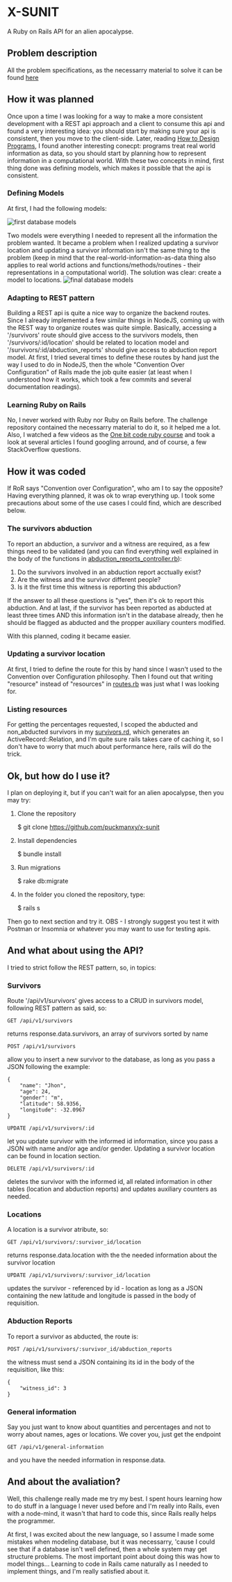 # X-SUNIT

A Ruby on Rails API for an alien apocalypse.

## Problem description

All the problem specifications, as the necessarry material to solve it can be found [here](https://github.com/kimlima/gocase-backend-challenge-internship)

## How it was planned

Once upon a time I was looking for a way to make a more consistent development with a REST api approach and a client to consume this api and found a very interesting idea: you should start by making sure your api is consistent, then you move to the client-side. Later, reading [How to Design Programs](https://htdp.org), I found another interesting conecpt: programs treat real world information as data, so you should start by planning how to represent information in a computational world. With these two concepts in mind, first thing done was defining models, which makes it possible that the api is consistent.

### Defining Models

At first, I had the following models:

![first database models](https://raw.githubusercontent.com/PuckmanXY/X-SUNIT/test/location-as-model/first_model_diagram.png)

Two models were everything I needed to represent all the information the problem wanted. It became a problem when I realized updating a survivor location and updating a survivor information isn't the same thing to the problem (keep in mind that the real-world-information-as-data thing also applies to real world actions and functions/methods/routines - their representations in a computational world). The solution was clear: create a model to locations. 
![final database models](https://raw.githubusercontent.com/PuckmanXY/X-SUNIT/test/location-as-model/final_model_diagram.png)

### Adapting to REST pattern

Building a REST api is quite a nice way to organize the backend routes. Since I already implemented a few similar things in NodeJS, coming up with the REST way to organize routes was quite simple. Basically, accessing a '/survivors' route should give access to the survivors models, then '/survivors/:id/location' should be related to location model and '/survivors/:id/abduction_reports' should give access to abduction report model. At first, I tried several times to define these routes by hand just the way I used to do in NodeJS, then the whole "Convention Over Configuration" of Rails made the job quite easier (at least when I understood how it works, which took a few commits and several documentation readings).

### Learning Ruby on Rails

No, I never worked with Ruby nor Ruby on Rails before. The challenge repository contained the necessarry material to do it, so it helped me a lot. Also, I watched a few videos as the [One bit code ruby course](https://www.youtube.com/watch?v=2js9Q_BMD-8&list=PLdDT8if5attEOcQGPHLNIfnSFiJHhGDOZ) and took a look at several articles I found googling arround, and of course, a few StackOverflow questions.

## How it was coded

If RoR says "Convention over Configuration", who am I to say the opposite? Having everything planned, it was ok to wrap everything up. I took some precautions about some of the use cases I could find, which are described below.

### The survivors abduction

To report an abduction, a survivor and a witness are required, as a few things need to be validated (and you can find everything well explained in the body of the functions in [abduction_reports_controller.rb](app/controllers/api/v1/abduction_reports/controller.rb)):

1. Do the survivors involved in an abduction report acctually exist?
2. Are the witness and the survivor different people?
3. Is it the first time this witness is reporting this abduction?

If the answer to all these questions is "yes", then it's ok to report this abduction. And at last, if the survivor has been reported as abducted at least three times AND this information isn't in the database already, then he should be flagged as abducted and the propper auxiliary counters modified.

With this planned, coding it became easier.

### Updating a survivor location

At first, I tried to define the route for this by hand since I wasn't used to the Convention over Configuration philosophy. Then I found out that writing "resource" instead of "resources" in [routes.rb](config/routes.rb) was just what I was looking for.

### Listing resources

For getting the percentages requested, I scoped the abducted and non_abducted survivors in my [survivors.rd](app/models/survivor), which generates an ActiveRecord::Relation, and I'm quite sure rails takes care of caching it, so I don't have to worry that much about performance here, rails will do the trick.

## Ok, but how do I use it?

I plan on deploying it, but if you can't wait for an alien apocalypse, then you may try:

1. Clone the repository
    
    $ git clone https://github.com/puckmanxy/x-sunit

2. Install dependencies

    $ bundle install

3. Run migrations

    $ rake db:migrate

4. In the folder you cloned the repository, type:

    $ rails s

Then go to next section and try it.
OBS - I strongly suggest you test it with Postman or Insomnia or whatever you may want to use for testing apis.

## And what about using the API?

I tried to strict follow the REST pattern, so, in topics:

### Survivors

Route '/api/v1/survivors' gives access to a CRUD in survivors model, following REST pattern as said, so:

    GET /api/v1/survivors

returns response.data.survivors, an array of survivors sorted by name

    POST /api/v1/survivors

allow you to insert a new survivor to the database, as long as you pass a JSON following the example:

    {
        "name": "Jhon",
        "age": 24,
        "gender": "m",
        "latitude": 58.9356,
        "longitude": -32.0967
    }

    UPDATE /api/v1/survivors/:id

let you update survivor with the informed id information, since you pass a JSON with name and/or age and/or gender. Updating a survivor location can be found in location section.

    DELETE /api/v1/survivors/:id

deletes the survivor with the informed id, all related information in other tables (location and abduction reports) and updates auxiliary counters as needed.

### Locations

A location is a survivor atribute, so:

    GET /api/v1/survivors/:survivor_id/location

returns response.data.location with the the needed information about the survivor location

    UPDATE /api/v1/survivors/:survivor_id/location

updates the survivor - referenced by id - location as long as a JSON containing the new latitude and longitude is passed in the body of requisition.

### Abduction Reports

To report a survivor as abducted, the route is:

    POST /api/v1/survivors/:survivor_id/abduction_reports

the witness must send a JSON containing its id in the body of the requisition, like this:

    {
        "witness_id": 3
    }

### General information

Say you just want to know about quantities and percentages and not to worry about names, ages or locations. We cover you, just get the endpoint

    GET /api/v1/general-information

and you have the needed information in response.data.

## And about the avaliation?

Well, this challenge really made me try my best. I spent hours learning how to do stuff in a language I never used before and I'm really into Rails, even with a node-mind, it wasn't that hard to code this, since Rails really helps the programmer.

At first, I was excited about the new language, so I assume I made some mistakes when modeling database, but it was necessarry, 'cause I could see that if a database isn't well defined, then a whole system may get structure problems. The most important point about doing this was how to model things... Learning to code in Rails came naturally as I needed to implement things, and I'm really satisfied about it.